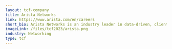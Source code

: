 ```yaml
---
layout: tcf-company
title: Arista Networks
link: https://www.arista.com/en/careers
short_bio: Arista Networks is an industry leader in data-driven, client to cloud networking for large data center, campus and routing environments. Arista’s award-winning platforms deliver availability, agility, automation, analytics and security through an advanced network operating stack.
imageLink: /files/tcf2023/arista.png
industry: Networking
type: tcf
---
```

